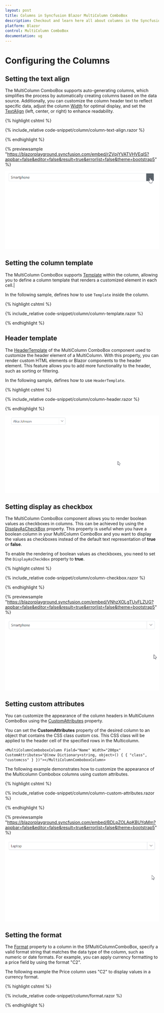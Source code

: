 ```yaml
---
layout: post
title: Columns in Syncfusion Blazor MultiColumn ComboBox
description: Checkout and learn here all about columns in the Syncfusion Blazor MultiColumn ComboBox component and much more details.
platform: Blazor
control: MultiColumn ComboBox
documentation: ug
---
```


# Configuring the Columns

## Setting the text align

The MultiColumn ComboBox supports auto-generating columns, which simplifies the process by automatically creating columns based on the data source. Additionally, you can customize the column header text to reflect specific data, adjust the column [Width](https://help.syncfusion.com/cr/blazor/Syncfusion.Blazor.MultiColumnComboBox.MultiColumnComboboxColumn.html#Syncfusion_Blazor_MultiColumnComboBox_MultiColumnComboboxColumn_Width) for optimal display, and set the [TextAlign](https://help.syncfusion.com/cr/blazor/Syncfusion.Blazor.MultiColumnComboBox.MultiColumnComboboxColumn.html#Syncfusion_Blazor_MultiColumnComboBox_MultiColumnComboboxColumn_TextAlign) (left, center, or right) to enhance readability.

{% highlight cshtml %}

{% include_relative code-snippet/column/column-text-align.razor %}

{% endhighlight %}

{% previewsample "https://blazorplayground.syncfusion.com/embed/rZVpjYVATVHVEqlS?appbar=false&editor=false&result=true&errorlist=false&theme=bootstrap5" %}

![Blazor MultiColumn ComboBox with Text align](./images/column/blazor_multicolumn_combobox_column-text-align.gif)

## Setting the column template

The MultiColumn ComboBox supports [Template](https://help.syncfusion.com/cr/blazor/Syncfusion.Blazor.MultiColumnComboBox.MultiColumnComboboxColumn.html#Syncfusion_Blazor_MultiColumnComboBox_MultiColumnComboboxColumn_Template) within the column, allowing you to define a column template that renders a customized element in each cell.|

In the following sample, defines how to use `Template` inside the column.

{% highlight cshtml %}

{% include_relative code-snippet/column/column-template.razor %}

{% endhighlight %}

## Header template

The [HeaderTemplate](https://help.syncfusion.com/cr/blazor/Syncfusion.Blazor.MultiColumnComboBox.MultiColumnComboboxColumn.html#Syncfusion_Blazor_MultiColumnComboBox_MultiColumnComboboxColumn_HeaderTemplate) of the MultiColumn ComboBox component used to customize the header element of a MultiColumn. With this property, you can render custom HTML elements or Blazor components to the header element. This feature allows you to add more functionality to the header, such as sorting or filtering.

In the following sample, defines how to use `HeaderTemplate`.

{% highlight cshtml %}

{% include_relative code-snippet/column/column-header.razor %}

{% endhighlight %}

![Blazor MultiColumn ComboBox with Column header](./images/column/blazor_multicolumn_combobox_column-header.gif)

## Setting display as checkbox 

The MultiColumn ComboBox component allows you to render boolean values as checkboxes in columns. This can be achieved by using the [DisplayAsCheckBox](https://help.syncfusion.com/cr/blazor/Syncfusion.Blazor.MultiColumnComboBox.MultiColumnComboboxColumn.html#Syncfusion_Blazor_MultiColumnComboBox_MultiColumnComboboxColumn_DisplayAsCheckBox)  property. This property is useful when you have a boolean column in your MultiColumn ComboBox and you want to display the values as checkboxes instead of the default text representation of **true** or **false**.

To enable the rendering of boolean values as checkboxes, you need to set the `DisplayAsCheckBox` property to **true**.

{% highlight cshtml %}

{% include_relative code-snippet/column/column-checkbox.razor %}

{% endhighlight %}

{% previewsample "https://blazorplayground.syncfusion.com/embed/VNhzXOLgTUyFLZUG?appbar=false&editor=false&result=true&errorlist=false&theme=bootstrap5" %}

![Blazor MultiColumn ComboBox with Check Box](./images/column/blazor_multicolumn_combobox_column-checkbox.gif)

## Setting custom attributes

You can customize the appearance of the column headers in MultiColumn ComboBox using the [CustomAttributes](https://help.syncfusion.com/cr/blazor/Syncfusion.Blazor.MultiColumnComboBox.MultiColumnComboboxColumn.html#Syncfusion_Blazor_MultiColumnComboBox_MultiColumnComboboxColumn_CustomAttributes) property.

You can set the **CustomAttributes** property of the desired column to an object that contains the CSS class custom css. This CSS class will be applied to the header cell of the specified rows in the Multicolumn.

```cshtml
<MultiColumnComboboxColumn Field="Name" Width="200px" CustomAttributes="@(new Dictionary<string, object>() { { "class", "customcss" } })"></MultiColumnComboboxColumn>
```

The following example demonstrates how to customize the appearance of the Multicolumn Combobox columns using custom attributes.

{% highlight cshtml %}

{% include_relative code-snippet/column/column-custom-attributes.razor %}

{% endhighlight %}

{% previewsample "https://blazorplayground.syncfusion.com/embed/BDLpZOLApKBUYqMm?appbar=false&editor=false&result=true&errorlist=false&theme=bootstrap5" %}

![Blazor MultiColumn ComboBox with custom attributes](./images/column/blazor_multicolumn_combobox_column-custom-attributes.gif)


## Setting the format

The [Format](https://help.syncfusion.com/cr/blazor/Syncfusion.Blazor.MultiColumnComboBox.MultiColumnComboboxColumn.html#Syncfusion_Blazor_MultiColumnComboBox_MultiColumnComboboxColumn_Format) property to a column in the SfMultiColumnComboBox, specify a valid format string that matches the data type of the column, such as numeric or date formats. For example, you can apply currency formatting to a price field by using the format "C2".

The following example the Price column uses "C2" to display values in a currency format.

{% highlight cshtml %}

{% include_relative code-snippet/column/format.razor %}

{% endhighlight %}